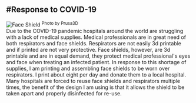 #Response to COVID-19
---
![Face Shield](/img/face-shield.jpg)
<sup>Photo by Prusa3D</sup><br/>
Due to the COVID-19 pandemic hospitals around the world are struggling with a lack of medical supplies.  Medical professionals are in great need of both respirators and face shields.  Respirators are not easily 3d printable and if printed are not very protective.  Face shields, however, are 3d printable and are in equal demand, they protect medical professional's eyes and face when treating an infected patient.  In response to this shortage of supplies, I am printing and assembling face shields to be worn over respirators.  I print about eight per day and donate them to a local hospital.  Many hospitals are forced to reuse face shields and respirators multiple times, the benefit of the design I am using is that it allows the shield to be taken apart and properly disinfected for re-use.